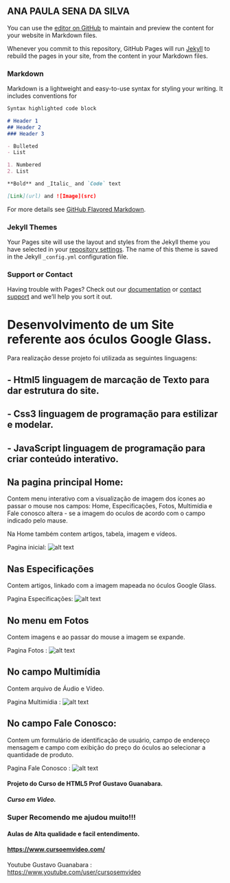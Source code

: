 ## ANA PAULA SENA DA SILVA

You can use the [editor on GitHub](https://github.com/PaulaSena/sample-page/edit/master/README.md) to maintain and preview the content for your website in Markdown files.

Whenever you commit to this repository, GitHub Pages will run [Jekyll](https://jekyllrb.com/) to rebuild the pages in your site, from the content in your Markdown files.

### Markdown

Markdown is a lightweight and easy-to-use syntax for styling your writing. It includes conventions for

```markdown
Syntax highlighted code block

# Header 1
## Header 2
### Header 3

- Bulleted
- List

1. Numbered
2. List

**Bold** and _Italic_ and `Code` text

[Link](url) and ![Image](src)
```

For more details see [GitHub Flavored Markdown](https://guides.github.com/features/mastering-markdown/).

### Jekyll Themes

Your Pages site will use the layout and styles from the Jekyll theme you have selected in your [repository settings](https://github.com/PaulaSena/sample-page/settings). The name of this theme is saved in the Jekyll `_config.yml` configuration file.

### Support or Contact

Having trouble with Pages? Check out our [documentation](https://help.github.com/categories/github-pages-basics/) or [contact support](https://github.com/contact) and we’ll help you sort it out.


# Desenvolvimento de um Site referente aos óculos Google Glass.

Para realização desse projeto foi utilizada as seguintes linguagens:

## - Html5 linguagem de marcação de Texto para dar estrutura do site. 
## - Css3 linguagem de programação para estilizar e modelar.
## - JavaScript linguagem de programação para criar conteúdo interativo. 


## Na pagina principal Home:
Contem menu interativo com a visualização de imagem 
dos ícones ao passar o mouse nos campos:
Home, Especificações, Fotos, Multimídia e Fale conosco altera - se a 
imagem do oculos de acordo com o campo indicado pelo mause.

Na Home também contem artigos, tabela, imagem e vídeos. 


Pagina inicial: 
![alt text](https://github.com/PaulaSena/site-html5/blob/master/portifolio%20pag%201%20-%20Tudo%20Sobre%20Google%20Glass.png?raw=true " Home Title Text 1")

## Nas Especificações 
Contem artigos, linkado com a imagem mapeada no óculos Google Glass. 


Pagina Especificações: 
![alt text](https://github.com/PaulaSena/site-html5/blob/master/portifolio%20pag%202%20-%20Especifica%C3%A7%C3%B5es.png?raw=true
 " Especificações Title Text 1")

## No menu em Fotos 
Contem imagens e ao passar do mouse a imagem se expande. 


Pagina Fotos : 
![alt text](https://github.com/PaulaSena/site-html5/blob/master/portifolio%20pag%204%20-%20Fotos.png?raw=true
 "Fotos  Title Text 1")

## No campo Multimídia 
Contem arquivo de Áudio e Vídeo. 


Pagina Multimídia : 
![alt text](https://github.com/PaulaSena/site-html5/blob/master/portifolio%20pag%203%20-%20Mult%C3%ADmidia.png?raw=true
 " Multimídia Title Text 1")


## No campo Fale Conosco:
Contem um formulário de identificação de usuário, 
campo de endereço mensagem e campo com exibição do preço do óculos 
ao selecionar a quantidade de produto. 

Pagina Fale Conosco : 
![alt text](https://github.com/PaulaSena/site-html5/blob/master/portifolio%20pag%205%20-%20Fale%20Conosco.png?raw=true
 " Fale Conosco Title Text 1")



#### Projeto do Curso de HTML5 Prof Gustavo Guanabara. 
##### Curso em Video.

###  Super Recomendo me ajudou muito!!!

####  Aulas de Alta qualidade e facil entendimento.
####  https://www.cursoemvideo.com/

Youtube Gustavo Guanabara : 
https://www.youtube.com/user/cursosemvideo

